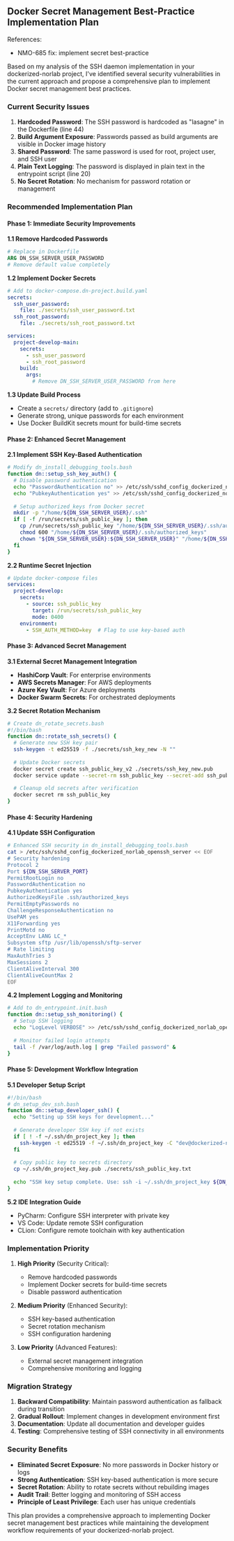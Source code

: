 ## Docker Secret Management Best-Practice Implementation Plan
References:
- NMO-685 fix: implement secret best-practice

Based on my analysis of the SSH daemon implementation in your dockerized-norlab project, I've identified several security vulnerabilities in the current approach and propose a comprehensive plan to implement Docker secret management best practices.

### Current Security Issues

1. **Hardcoded Password**: The SSH password is hardcoded as "lasagne" in the Dockerfile (line 44)
2. **Build Argument Exposure**: Passwords passed as build arguments are visible in Docker image history
3. **Shared Password**: The same password is used for root, project user, and SSH user
4. **Plain Text Logging**: The password is displayed in plain text in the entrypoint script (line 20)
5. **No Secret Rotation**: No mechanism for password rotation or management

### Recommended Implementation Plan

#### Phase 1: Immediate Security Improvements

**1.1 Remove Hardcoded Passwords**
```dockerfile
# Replace in Dockerfile
ARG DN_SSH_SERVER_USER_PASSWORD
# Remove default value completely
```

**1.2 Implement Docker Secrets**
```yaml
# Add to docker-compose.dn-project.build.yaml
secrets:
  ssh_user_password:
    file: ./secrets/ssh_user_password.txt
  ssh_root_password:
    file: ./secrets/ssh_root_password.txt

services:
  project-develop-main:
    secrets:
      - ssh_user_password
      - ssh_root_password
    build:
      args:
        # Remove DN_SSH_SERVER_USER_PASSWORD from here
```

**1.3 Update Build Process**
- Create a `secrets/` directory (add to `.gitignore`)
- Generate strong, unique passwords for each environment
- Use Docker BuildKit secrets mount for build-time secrets

#### Phase 2: Enhanced Secret Management

**2.1 Implement SSH Key-Based Authentication**
```bash
# Modify dn_install_debugging_tools.bash
function dn::setup_ssh_key_auth() {
  # Disable password authentication
  echo "PasswordAuthentication no" >> /etc/ssh/sshd_config_dockerized_norlab_openssh_server
  echo "PubkeyAuthentication yes" >> /etc/ssh/sshd_config_dockerized_norlab_openssh_server
  
  # Setup authorized_keys from Docker secret
  mkdir -p "/home/${DN_SSH_SERVER_USER}/.ssh"
  if [ -f /run/secrets/ssh_public_key ]; then
    cp /run/secrets/ssh_public_key "/home/${DN_SSH_SERVER_USER}/.ssh/authorized_keys"
    chmod 600 "/home/${DN_SSH_SERVER_USER}/.ssh/authorized_keys"
    chown "${DN_SSH_SERVER_USER}:${DN_SSH_SERVER_USER}" "/home/${DN_SSH_SERVER_USER}/.ssh/authorized_keys"
  fi
}
```

**2.2 Runtime Secret Injection**
```yaml
# Update docker-compose files
services:
  project-develop:
    secrets:
      - source: ssh_public_key
        target: /run/secrets/ssh_public_key
        mode: 0400
    environment:
      - SSH_AUTH_METHOD=key  # Flag to use key-based auth
```

#### Phase 3: Advanced Secret Management

**3.1 External Secret Management Integration**
- **HashiCorp Vault**: For enterprise environments
- **AWS Secrets Manager**: For AWS deployments
- **Azure Key Vault**: For Azure deployments
- **Docker Swarm Secrets**: For orchestrated deployments

**3.2 Secret Rotation Mechanism**
```bash
# Create dn_rotate_secrets.bash
#!/bin/bash
function dn::rotate_ssh_secrets() {
  # Generate new SSH key pair
  ssh-keygen -t ed25519 -f ./secrets/ssh_key_new -N ""
  
  # Update Docker secrets
  docker secret create ssh_public_key_v2 ./secrets/ssh_key_new.pub
  docker service update --secret-rm ssh_public_key --secret-add ssh_public_key_v2 project-develop
  
  # Cleanup old secrets after verification
  docker secret rm ssh_public_key
}
```

#### Phase 4: Security Hardening

**4.1 Update SSH Configuration**
```bash
# Enhanced SSH security in dn_install_debugging_tools.bash
cat > /etc/ssh/sshd_config_dockerized_norlab_openssh_server << EOF
# Security hardening
Protocol 2
Port ${DN_SSH_SERVER_PORT}
PermitRootLogin no
PasswordAuthentication no
PubkeyAuthentication yes
AuthorizedKeysFile .ssh/authorized_keys
PermitEmptyPasswords no
ChallengeResponseAuthentication no
UsePAM yes
X11Forwarding yes
PrintMotd no
AcceptEnv LANG LC_*
Subsystem sftp /usr/lib/openssh/sftp-server
# Rate limiting
MaxAuthTries 3
MaxSessions 2
ClientAliveInterval 300
ClientAliveCountMax 2
EOF
```

**4.2 Implement Logging and Monitoring**
```bash
# Add to dn_entrypoint.init.bash
function dn::setup_ssh_monitoring() {
  # Setup SSH logging
  echo "LogLevel VERBOSE" >> /etc/ssh/sshd_config_dockerized_norlab_openssh_server
  
  # Monitor failed login attempts
  tail -f /var/log/auth.log | grep "Failed password" &
}
```

#### Phase 5: Development Workflow Integration

**5.1 Developer Setup Script**
```bash
#!/bin/bash
# dn_setup_dev_ssh.bash
function dn::setup_developer_ssh() {
  echo "Setting up SSH keys for development..."
  
  # Generate developer SSH key if not exists
  if [ ! -f ~/.ssh/dn_project_key ]; then
    ssh-keygen -t ed25519 -f ~/.ssh/dn_project_key -C "dev@dockerized-norlab"
  fi
  
  # Copy public key to secrets directory
  cp ~/.ssh/dn_project_key.pub ./secrets/ssh_public_key.txt
  
  echo "SSH key setup complete. Use: ssh -i ~/.ssh/dn_project_key ${DN_SSH_SERVER_USER}@localhost -p 2222"
}
```

**5.2 IDE Integration Guide**
- PyCharm: Configure SSH interpreter with private key
- VS Code: Update remote SSH configuration
- CLion: Configure remote toolchain with key authentication

### Implementation Priority

1. **High Priority** (Security Critical):
   - Remove hardcoded passwords
   - Implement Docker secrets for build-time secrets
   - Disable password authentication

2. **Medium Priority** (Enhanced Security):
   - SSH key-based authentication
   - Secret rotation mechanism
   - SSH configuration hardening

3. **Low Priority** (Advanced Features):
   - External secret management integration
   - Comprehensive monitoring and logging

### Migration Strategy

1. **Backward Compatibility**: Maintain password authentication as fallback during transition
2. **Gradual Rollout**: Implement changes in development environment first
3. **Documentation**: Update all documentation and developer guides
4. **Testing**: Comprehensive testing of SSH connectivity in all environments

### Security Benefits

- **Eliminated Secret Exposure**: No more passwords in Docker history or logs
- **Strong Authentication**: SSH key-based authentication is more secure
- **Secret Rotation**: Ability to rotate secrets without rebuilding images
- **Audit Trail**: Better logging and monitoring of SSH access
- **Principle of Least Privilege**: Each user has unique credentials

This plan provides a comprehensive approach to implementing Docker secret management best practices while maintaining the development workflow requirements of your dockerized-norlab project.
